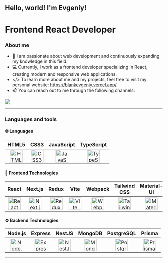 ## Hello, world! I'm Evgeniy!
# Frontend React Developer

### About me

- 🌱 I am passionate about web development and continuously expanding my knowledge in this field.
- :computer: Currently, I work as a frontend developer specializing in React, creating modern and responsive web applications.
- </> To learn more about me and my projects, feel free to visit my personal website: https://blankevgeniy.vercel.app/
- 📫 You can reach out to me through the following channels:
<a href='https://t.me/blankeee' >
    <img src='https://img.shields.io/badge/Telegram-gray?style=for-the-badge&logo=telegram'>
</a>

<hr/>

### Languages and tools

#### 🌐 Languages
| **HTML5** | **CSS3** | **JavaScript** | **TypeScript** |
|:---:|:---:|:---:|:---:|
| <img src="https://cdn.jsdelivr.net/gh/devicons/devicon@latest/icons/html5/html5-plain-wordmark.svg" height='40px' width='40px' title="HTML5" /> | <img src="https://cdn.jsdelivr.net/gh/devicons/devicon@latest/icons/css3/css3-plain-wordmark.svg" height='40px' width='40px' title="CSS3" /> | <img src="https://cdn.jsdelivr.net/gh/devicons/devicon@latest/icons/javascript/javascript-original.svg" height='40px' width='40px' title="JavaScript" /> | <img src="https://cdn.jsdelivr.net/gh/devicons/devicon@latest/icons/typescript/typescript-original.svg" height='40px' width='40px' title="TypeScript" /> |

#### 🎨 Frontend Technologies
| **React** | **Next.js** | **Redux** | **Vite** | **Webpack** | **Tailwind CSS** | **Material-UI** |
|:---:|:---:|:---:|:---:|:---:|:---:|:---:|
| <img src="https://cdn.jsdelivr.net/gh/devicons/devicon@latest/icons/react/react-original-wordmark.svg" height='40px' width='40px' title="React" /> | <img src="https://cdn.jsdelivr.net/gh/devicons/devicon@latest/icons/nextjs/nextjs-original.svg" height='40px' width='40px' title="Next.js" /> | <img src="https://cdn.jsdelivr.net/gh/devicons/devicon@latest/icons/redux/redux-original.svg" height='40px' width='40px' title="Redux" /> | <img src="https://cdn.jsdelivr.net/gh/devicons/devicon@latest/icons/vitejs/vitejs-original.svg" height='40px' width='40px' title="Vite" /> | <img src="https://cdn.jsdelivr.net/gh/devicons/devicon@latest/icons/webpack/webpack-original.svg" height='40px' width='40px' title="Webpack" /> | <img src="https://cdn.jsdelivr.net/gh/devicons/devicon@latest/icons/tailwindcss/tailwindcss-original.svg" height='40px' width='40px' title="Tailwind CSS" /> | <img src="https://cdn.jsdelivr.net/gh/devicons/devicon@latest/icons/materialui/materialui-plain.svg" height='40px' width='40px' title="Material-UI" /> |

#### ⚙️ Backend Technologies
| **Node.js** | **Express** | **NestJS** | **MongoDB** | **PostgreSQL** | **Prisma** |
|:---:|:---:|:---:|:---:|:---:|:---:|
| <img src="https://cdn.jsdelivr.net/gh/devicons/devicon@latest/icons/nodejs/nodejs-original-wordmark.svg" height='40px' width='40px' title="Node.js" /> | <img src="https://cdn.jsdelivr.net/gh/devicons/devicon@latest/icons/express/express-original.svg" height='40px' width='40px' title="Express" /> | <img src="https://cdn.jsdelivr.net/gh/devicons/devicon@latest/icons/nestjs/nestjs-original.svg" height='40px' width='40px' title="NestJS" /> | <img src="https://cdn.jsdelivr.net/gh/devicons/devicon@latest/icons/mongodb/mongodb-original-wordmark.svg" height='40px' width='40px' title="MongoDB" /> | <img src="https://cdn.jsdelivr.net/gh/devicons/devicon@latest/icons/postgresql/postgresql-original.svg" height='40px' width='40px' title="PostgreSQL" /> | <img src="https://cdn.jsdelivr.net/gh/devicons/devicon@latest/icons/prisma/prisma-original.svg" height='40px' width='40px' title="Prisma" /> |
<hr/>

